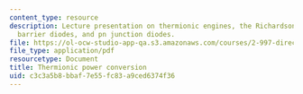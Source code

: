 ```yaml
---
content_type: resource
description: Lecture presentation on thermionic engines, the Richardson formula, Schottky
  barrier diodes, and pn junction diodes.
file: https://ol-ocw-studio-app-qa.s3.amazonaws.com/courses/2-997-direct-solar-thermal-to-electrical-energy-conversion-technologies-fall-2009/c3c3a5b8bbaf7e55fc83a9ced6374f36_MIT2_997F09_lec06.pdf
file_type: application/pdf
resourcetype: Document
title: Thermionic power conversion
uid: c3c3a5b8-bbaf-7e55-fc83-a9ced6374f36
---
```


